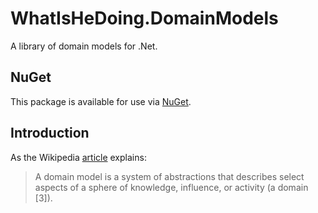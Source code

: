 # WhatIsHeDoing.DomainModels

A library of domain models for .Net.

## NuGet

This package is available for use via [NuGet][1].

## Introduction

As the Wikipedia [article][2] explains:

> A domain model is a system of abstractions that describes select aspects of a sphere of knowledge, influence, or activity (a domain [3]). 

[1]: https://www.nuget.org/packages/WhatIsHeDoing.DomainModels/
[2]: https://en.wikipedia.org/wiki/Domain_model
